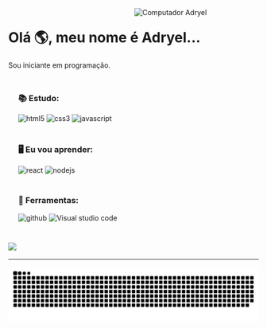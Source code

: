  <img src="https://c.tenor.com/mIYqNr6gkjEAAAAi/world-of-gumball.gif" min-width="500px" max-width="500px" width="250px" align="right" alt="Computador Adryel">

<h1> Olá 🌎, meu nome é Adryel... </h1>

<p align="left">  
Sou iniciante em programação.
</p>

<div style="display:grid;background:#FFFFFF17;width:100%;border-radius:10px;">

  <div style="padding:10px 10px 10px 20px;">
   <h3><p>📚 Estudo: </p></h3>
    
  <img src="https://cdn.jsdelivr.net/gh/devicons/devicon/icons/html5/html5-original-wordmark.svg" alt="html5" width="50" />
    
  <img src="https://cdn.jsdelivr.net/gh/devicons/devicon/icons/css3/css3-original-wordmark.svg" alt="css3" width="50" />

  <img src="https://cdn.jsdelivr.net/gh/devicons/devicon/icons/javascript/javascript-original.svg" alt="javascript" width="50" />
  
  </div>

  <div style="padding:10px 10px 10px 20px">
   <h3><p>🖥️ Eu vou aprender: </p></h3>
   
  <img src="https://cdn.jsdelivr.net/gh/devicons/devicon/icons/react/react-original-wordmark.svg" alt="react" width="50" />
  
  <img src="https://cdn.jsdelivr.net/gh/devicons/devicon/icons/nodejs/nodejs-original.svg" alt="nodejs" width="50" />
    
  </div>
  
  <div style="padding:10px 10px 10px 20px">
   <h3><p>🔧 Ferramentas: </p></h3>
    
  <img src="https://cdn.jsdelivr.net/gh/devicons/devicon/icons/github/github-original-wordmark.svg" alt="github" width="50" />
  
  <img     src="https://camo.githubusercontent.com/5fa137d222dde7b69acd22c6572a065ce3656e6ffa1f5e88c1b5c7a935af3cc6/68747470733a2f2f63646e2e6a7364656c6976722e6e65742f67682f64657669636f6e732f64657669636f6e2f69636f6e732f7673636f64652f7673636f64652d6f726967696e616c2e737667" alt="Visual studio code" width="50"/>
    
  </div>

</div>
  
</br>

<p align="left">

  <a href="https://www.linkedin.com/in/adryel-beneton-518008183/" alt="Linkedin">
  <img src="https://img.shields.io/badge/-Linkedin-0e76a8?style=for-the-badge&logo=Linkedin&logoColor=white&link=https://www.linkedin.com/in/iuricode" /></a>
</p>

---

![](https://github.com/Platane/snk/raw/output/github-contribution-grid-snake.svg)
  
